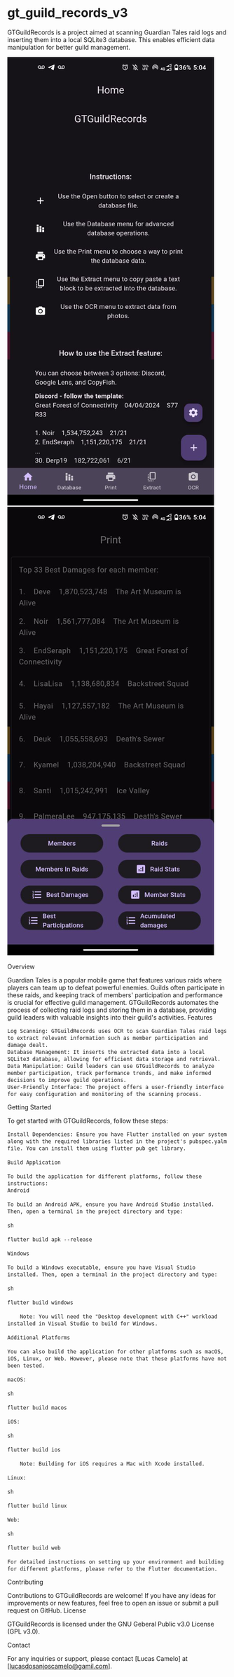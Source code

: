 # gt_guild_records_v3

GTGuildRecords is a project aimed at scanning Guardian Tales raid logs and inserting them into a local SQLite3 database. This enables efficient data manipulation for better guild management.

![home](assets/images/home_page.jpg) ![print](assets/images/print_page.jpg) 

Overview

Guardian Tales is a popular mobile game that features various raids where players can team up to defeat powerful enemies. Guilds often participate in these raids, and keeping track of members' participation and performance is crucial for effective guild management. GTGuildRecords automates the process of collecting raid logs and storing them in a database, providing guild leaders with valuable insights into their guild's activities.
Features

    Log Scanning: GTGuildRecords uses OCR to scan Guardian Tales raid logs to extract relevant information such as member participation and damage dealt.
    Database Management: It inserts the extracted data into a local SQLite3 database, allowing for efficient data storage and retrieval.
    Data Manipulation: Guild leaders can use GTGuildRecords to analyze member participation, track performance trends, and make informed decisions to improve guild operations.
    User-Friendly Interface: The project offers a user-friendly interface for easy configuration and monitoring of the scanning process.

Getting Started

To get started with GTGuildRecords, follow these steps:

    Install Dependencies: Ensure you have Flutter installed on your system along with the required libraries listed in the project's pubspec.yalm file. You can install them using flutter pub get library.

    Build Application

    To build the application for different platforms, follow these instructions:
    Android

    To build an Android APK, ensure you have Android Studio installed. Then, open a terminal in the project directory and type:

    sh

    flutter build apk --release

    Windows

    To build a Windows executable, ensure you have Visual Studio installed. Then, open a terminal in the project directory and type:

    sh

    flutter build windows

        Note: You will need the "Desktop development with C++" workload installed in Visual Studio to build for Windows.

    Additional Platforms

    You can also build the application for other platforms such as macOS, iOS, Linux, or Web. However, please note that these platforms have not been tested.

    macOS:

    sh

    flutter build macos

    iOS:

    sh

    flutter build ios

        Note: Building for iOS requires a Mac with Xcode installed.

    Linux:

    sh

    flutter build linux

    Web:

    sh

    flutter build web

    For detailed instructions on setting up your environment and building for different platforms, please refer to the Flutter documentation.

Contributing

Contributions to GTGuildRecords are welcome! If you have any ideas for improvements or new features, feel free to open an issue or submit a pull request on GitHub.
License

GTGuildRecords is licensed under the GNU Geberal Public v3.0 License (GPL v3.0).

Contact

For any inquiries or support, please contact [Lucas Camelo] at [lucasdosanjoscamelo@gamil.com].
